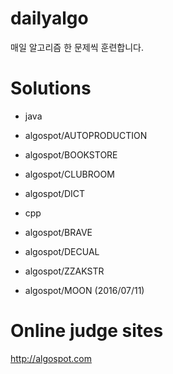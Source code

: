 # dailyalgo

매일 알고리즘 한 문제씩 훈련합니다.

# Solutions

- java
 - algospot/AUTOPRODUCTION
 - algospot/BOOKSTORE
 - algospot/CLUBROOM
 - algospot/DICT

- cpp

 - algospot/BRAVE
 - algospot/DECUAL
 - algospot/ZZAKSTR
 - algospot/MOON (2016/07/11)

# Online judge sites

http://algospot.com

